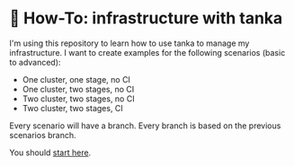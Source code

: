 # 🐝 How-To: infrastructure with tanka

I'm using this repository to learn how to use tanka to manage my infrastructure.
I want to create examples for the following scenarios (basic to advanced):

- One cluster, one stage, no CI
- One cluster, two stages, no CI
- Two cluster, two stages, no CI
- Two cluster, two stages, CI

Every scenario will have a branch.
Every branch is based on the previous scenarios branch.

You should [start here](https://github.com/dadav/tanka-infra/blob/start_here/start.md).
